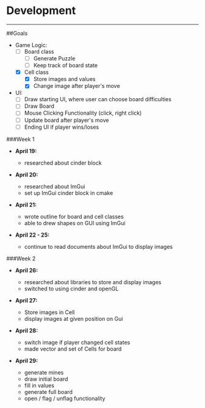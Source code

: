 # Development

---

##Goals

- Game Logic:
    - [ ] Board class
        - [ ] Generate Puzzle
        - [ ] Keep track of board state
    - [x] Cell class
        - [x] Store images and values
        - [x] Change image after player's move
- UI:
    - [ ] Draw starting UI, where user can choose board difficulties
    - [ ] Draw Board
    - [ ] Mouse Clicking Functionality (click, right click) 
    - [ ] Update board after player's move
    - [ ] Ending UI if player wins/loses

###Week 1
* **April 19:** 
    - researched about cinder block
   
* **April 20:** 
    - researched about ImGui
    - set up ImGui cinder block in cmake
    
* **April 21:** 
    - wrote outline for board and cell classes
    - able to drew shapes on GUI using ImGui
    
* **April 22 - 25:**
    - continue to read documents about ImGui to display images

###Week 2

* **April 26:** 
    - researched about libraries to store and display images
    - switched to using cinder and openGL
    
 * **April 27:**
   - Store images in Cell
   - display images at given position on Gui
 
 * **April 28:**
   - switch image if player changed cell states
   - made vector and set of Cells for board
 
  * **April 29:**
    - generate mines
    - draw initial board
    - fill in values
    - generate full board
    - open / flag / unflag functionality